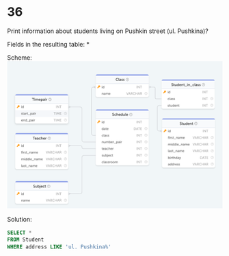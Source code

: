 # 36

Print information about students living on Pushkin street (ul. Pushkina)?

Fields in the resulting table: *

Scheme:  
![schedule.png](..%2Fschemes%2Fschedule.png)

Solution:  
```sql
SELECT *
FROM Student
WHERE address LIKE 'ul. Pushkina%'
```
